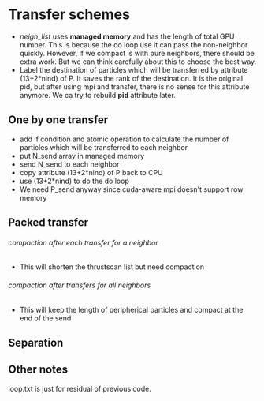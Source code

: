 # Transfer schemes
* *neigh_list* uses **managed memory** and has the length of total GPU number. This is because the do loop use it can pass the non-neighbor quickly. However, if we compact is with pure neighbors, there should be extra work. But we can think carefully about this to choose the best way.  
* Label the destination of particles which will be transferred by attribute (13+2\*nind) of P. It saves the rank of the destination. It is the original pid, but after using mpi and transfer, there is no sense for this attribute anymore. We ca try to rebuild **pid** attribute later.  
## One by one transfer
* add if condition and atomic operation to calculate the number of particles which will be transferred to each neighbor
* put N_send array in managed memory
* send N_send to each neighbor 
* copy attribute (13+2\*nind) of P back to CPU 
* use (13+2\*nind) to do the do loop
* We need P_send anyway since cuda-aware mpi doesn't support row memory
## Packed transfer
###### compaction after each transfer for a neighbor
* This will shorten the thrustscan list but need compaction
###### compaction after transfers for all neighbors
* This will keep the length of peripherical particles and compact at the end of the send
## Separation
## Other notes
loop.txt is just for residual of previous code.
